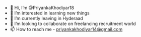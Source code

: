 - 👋 Hi, I’m @PriyankaKhodiyar18
- 👀 I’m interested in learning new things
- 🌱 I’m currently leaving in Hyderaad
- 💞️ I’m looking to collaborate on freelancing recruitment world
- 📫 How to reach me - priyankakhodiyar14@gmail.com

<!---
PriyankaKhodiyar18/PriyankaKhodiyar18 is a ✨ special ✨ repository because its `README.md` (this file) appears on your GitHub profile.
You can click the Preview link to take a look at your changes.
--->
